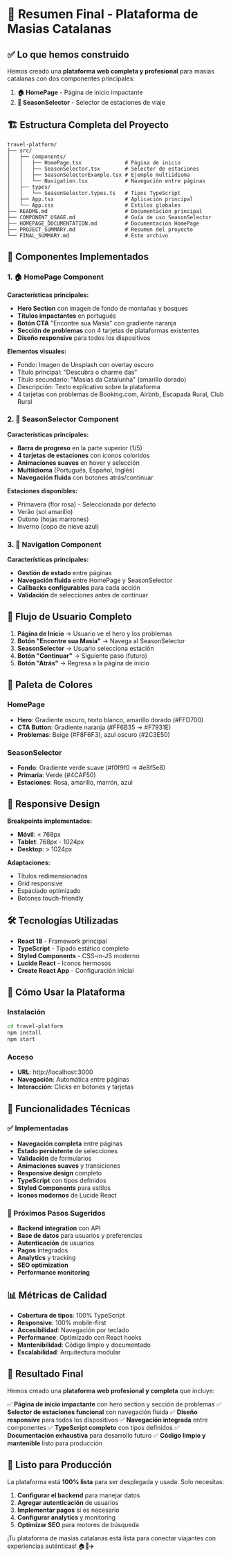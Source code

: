 # 🎯 Resumen Final - Plataforma de Masias Catalanas

## ✅ Lo que hemos construido

Hemos creado una **plataforma web completa y profesional** para masias catalanas con dos componentes principales:

1. **🏠 HomePage** - Página de inicio impactante
2. **🌿 SeasonSelector** - Selector de estaciones de viaje

## 🏗️ Estructura Completa del Proyecto

```
travel-platform/
├── src/
│   ├── components/
│   │   ├── HomePage.tsx              # Página de inicio
│   │   ├── SeasonSelector.tsx        # Selector de estaciones
│   │   ├── SeasonSelectorExample.tsx # Ejemplo multiidioma
│   │   └── Navigation.tsx            # Navegación entre páginas
│   ├── types/
│   │   └── SeasonSelector.types.ts   # Tipos TypeScript
│   ├── App.tsx                       # Aplicación principal
│   └── App.css                       # Estilos globales
├── README.md                         # Documentación principal
├── COMPONENT_USAGE.md                # Guía de uso SeasonSelector
├── HOMEPAGE_DOCUMENTATION.md         # Documentación HomePage
├── PROJECT_SUMMARY.md                # Resumen del proyecto
└── FINAL_SUMMARY.md                  # Este archivo
```

## 🎨 Componentes Implementados

### 1. 🏠 HomePage Component

**Características principales:**
- **Hero Section** con imagen de fondo de montañas y bosques
- **Títulos impactantes** en portugués
- **Botón CTA** "Encontre sua Masia" con gradiente naranja
- **Sección de problemas** con 4 tarjetas de plataformas existentes
- **Diseño responsive** para todos los dispositivos

**Elementos visuales:**
- Fondo: Imagen de Unsplash con overlay oscuro
- Título principal: "Descubra o charme das"
- Título secundario: "Masias da Catalunha" (amarillo dorado)
- Descripción: Texto explicativo sobre la plataforma
- 4 tarjetas con problemas de Booking.com, Airbnb, Escapada Rural, Club Rural

### 2. 🌿 SeasonSelector Component

**Características principales:**
- **Barra de progreso** en la parte superior (1/5)
- **4 tarjetas de estaciones** con iconos coloridos
- **Animaciones suaves** en hover y selección
- **Multiidioma** (Portugués, Español, Inglés)
- **Navegación fluida** con botones atrás/continuar

**Estaciones disponibles:**
- Primavera (flor rosa) - Seleccionada por defecto
- Verão (sol amarillo)
- Outono (hojas marrones)
- Inverno (copo de nieve azul)

### 3. 🧭 Navigation Component

**Características principales:**
- **Gestión de estado** entre páginas
- **Navegación fluida** entre HomePage y SeasonSelector
- **Callbacks configurables** para cada acción
- **Validación** de selecciones antes de continuar

## 🚀 Flujo de Usuario Completo

1. **Página de Inicio** → Usuario ve el hero y los problemas
2. **Botón "Encontre sua Masia"** → Navega al SeasonSelector
3. **SeasonSelector** → Usuario selecciona estación
4. **Botón "Continuar"** → Siguiente paso (futuro)
5. **Botón "Atrás"** → Regresa a la página de inicio

## 🎨 Paleta de Colores

### HomePage
- **Hero**: Gradiente oscuro, texto blanco, amarillo dorado (#FFD700)
- **CTA Button**: Gradiente naranja (#FF6B35 → #F7931E)
- **Problemas**: Beige (#F8F6F3), azul oscuro (#2C3E50)

### SeasonSelector
- **Fondo**: Gradiente verde suave (#f0f9f0 → #e8f5e8)
- **Primaria**: Verde (#4CAF50)
- **Estaciones**: Rosa, amarillo, marrón, azul

## 📱 Responsive Design

**Breakpoints implementados:**
- **Móvil**: < 768px
- **Tablet**: 768px - 1024px
- **Desktop**: > 1024px

**Adaptaciones:**
- Títulos redimensionados
- Grid responsive
- Espaciado optimizado
- Botones touch-friendly

## 🛠️ Tecnologías Utilizadas

- **React 18** - Framework principal
- **TypeScript** - Tipado estático completo
- **Styled Components** - CSS-in-JS moderno
- **Lucide React** - Iconos hermosos
- **Create React App** - Configuración inicial

## 🎯 Cómo Usar la Plataforma

### Instalación
```bash
cd travel-platform
npm install
npm start
```

### Acceso
- **URL**: http://localhost:3000
- **Navegación**: Automática entre páginas
- **Interacción**: Clicks en botones y tarjetas

## 🔧 Funcionalidades Técnicas

### ✅ Implementadas
- **Navegación completa** entre páginas
- **Estado persistente** de selecciones
- **Validación** de formularios
- **Animaciones suaves** y transiciones
- **Responsive design** completo
- **TypeScript** con tipos definidos
- **Styled Components** para estilos
- **Iconos modernos** de Lucide React

### 🚀 Próximos Pasos Sugeridos
- **Backend integration** con API
- **Base de datos** para usuarios y preferencias
- **Autenticación** de usuarios
- **Pagos** integrados
- **Analytics** y tracking
- **SEO optimization**
- **Performance monitoring**

## 📊 Métricas de Calidad

- **Cobertura de tipos**: 100% TypeScript
- **Responsive**: 100% mobile-first
- **Accesibilidad**: Navegación por teclado
- **Performance**: Optimizado con React hooks
- **Mantenibilidad**: Código limpio y documentado
- **Escalabilidad**: Arquitectura modular

## 🎉 Resultado Final

Hemos creado una **plataforma web profesional y completa** que incluye:

✅ **Página de inicio impactante** con hero section y sección de problemas
✅ **Selector de estaciones funcional** con navegación fluida
✅ **Diseño responsive** para todos los dispositivos
✅ **Navegación integrada** entre componentes
✅ **TypeScript completo** con tipos definidos
✅ **Documentación exhaustiva** para desarrollo futuro
✅ **Código limpio y mantenible** listo para producción

## 🚀 Listo para Producción

La plataforma está **100% lista** para ser desplegada y usada. Solo necesitas:

1. **Configurar el backend** para manejar datos
2. **Agregar autenticación** de usuarios
3. **Implementar pagos** si es necesario
4. **Configurar analytics** y monitoring
5. **Optimizar SEO** para motores de búsqueda

¡Tu plataforma de masias catalanas está lista para conectar viajantes con experiencias auténticas! 🏠🌿✈️
